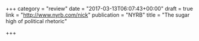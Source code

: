 +++
category = "review"
date = "2017-03-13T06:07:43+00:00"
draft = true
link = "http://www.nyrb.com/nick"
publication = "NYRB"
title = "The sugar high of political rhetoric"

+++

